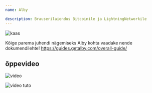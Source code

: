 ```yaml
---
name: Alby

description: Brauserilaiendus Bitcoinile ja LightningNetworkile
---
```


![kaas](assets/cover.webp)

Kõige parema juhendi nägemiseks Alby kohta vaadake nende dokumendilehte! https://guides.getalby.com/overall-guide/

## õppevideo

![video](https://youtu.be/nd5fX2vHuDw)

![video tuto](https://guides.getalby.com/overall-guide/)